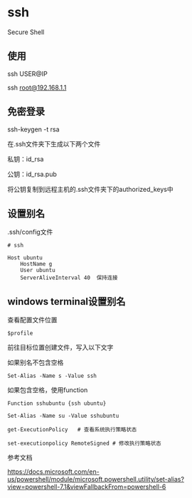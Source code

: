 # ssh

Secure Shell

## 使用

ssh USER@IP

ssh root@192.168.1.1

## 免密登录

ssh-keygen -t rsa

在.ssh文件夹下生成以下两个文件

私钥：id_rsa    

公钥：id_rsa.pub

将公钥复制到远程主机的.ssh文件夹下的authorized_keys中

## 设置别名

.ssh/config文件

```
# ssh

Host ubuntu
    HostName g
    User ubuntu
    ServerAliveInterval 40  保持连接
```

## windows terminal设置别名

查看配置文件位置

```
$profile
```

前往目标位置创建文件，写入以下文字

如果别名不包含空格

```
Set-Alias -Name s -Value ssh
```

如果包含空格，使用function

```
Function sshubuntu {ssh ubuntu} 

Set-Alias -Name su -Value sshubuntu
```

```
get-ExecutionPolicy   # 查看系统执行策略状态

set-executionpolicy RemoteSigned # 修改执行策略状态
```

参考文档

https://docs.microsoft.com/en-us/powershell/module/microsoft.powershell.utility/set-alias?view=powershell-7.1&viewFallbackFrom=powershell-6

